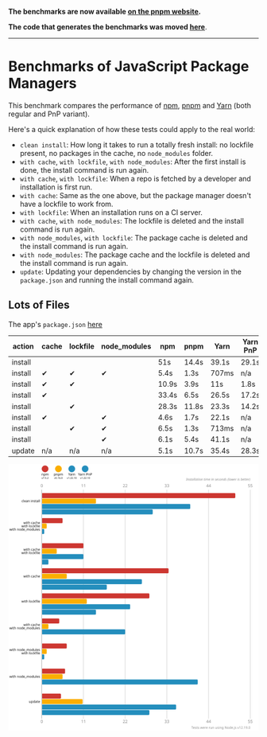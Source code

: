 **The benchmarks are now available [on the pnpm website](https://r.pnpm.io/benchmarks).**

**The code that generates the benchmarks was moved [here](https://github.com/pnpm/pnpm.github.io/tree/main/benchmarks)**.

***

# Benchmarks of JavaScript Package Managers

This benchmark compares the performance of [npm](https://github.com/npm/cli), [pnpm](https://github.com/pnpm/pnpm) and [Yarn](https://github.com/yarnpkg/yarn) (both regular and PnP variant).

Here's a quick explanation of how these tests could apply to the real world:

- `clean install`: How long it takes to run a totally fresh install: no lockfile present, no packages in the cache, no `node_modules` folder.
- `with cache`, `with lockfile`, `with node_modules`: After the first install is done, the install command is run again.
- `with cache`, `with lockfile`: When a repo is fetched by a developer and installation is first run.
- `with cache`: Same as the one above, but the package manager doesn't have a lockfile to work from.
- `with lockfile`: When an installation runs on a CI server.
- `with cache`, `with node_modules`: The lockfile is deleted and the install command is run again.
- `with node_modules`, `with lockfile`: The package cache is deleted and the install command is run again.
- `with node_modules`: The package cache and the lockfile is deleted and the install command is run again.
- `update`: Updating your dependencies by changing the version in the `package.json` and running the install command again.

## Lots of Files

The app's `package.json` [here](./fixtures/alotta-files/package.json)

| action  | cache | lockfile | node_modules| npm | pnpm | Yarn | Yarn PnP |
| ---     | ---   | ---      | ---         | --- | --- | --- | --- |
| install |       |          |             | 51s | 14.4s | 39.1s | 29.1s |
| install | ✔     | ✔        | ✔           | 5.4s | 1.3s | 707ms | n/a |
| install | ✔     | ✔        |             | 10.9s | 3.9s | 11s | 1.8s |
| install | ✔     |          |             | 33.4s | 6.5s | 26.5s | 17.2s |
| install |       | ✔        |             | 28.3s | 11.8s | 23.3s | 14.2s |
| install | ✔     |          | ✔           | 4.6s | 1.7s | 22.1s | n/a |
| install |       | ✔        | ✔           | 6.5s | 1.3s | 713ms | n/a |
| install |       |          | ✔           | 6.1s | 5.4s | 41.1s | n/a |
| update  | n/a   | n/a      | n/a         | 5.1s | 10.7s | 35.4s | 28.3s |

![Graph of the alotta-files results](./results/imgs/alotta-files.svg)
